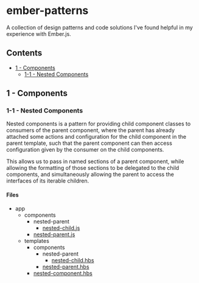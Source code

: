 # ember-patterns

A collection of design patterns and code solutions I've found helpful in my
experience with Ember.js.

## Contents

* [1 - Components](#1---components)
  * [1-1 - Nested Components](#1-1---nested-components)

## 1 - Components

### 1-1 - Nested Components

Nested components is a pattern for providing child component classes to 
consumers of the parent component, where the parent has already attached some
actions and configuration for the child component in the parent template, 
such that the parent component can then access configuration given by the 
consumer on the child components.

This allows us to pass in named sections of a parent component, while 
allowing the formatting of those sections to be delegated to the child 
components, and simultaneously allowing the parent to access the interfaces of
its iterable children.

#### Files

* app
  * components
    * nested-parent
      * [nested-child.js](app/components/nested-parent/nested-child.js)
    * [nested-parent.js](app/components/nested-parent.js)
  * templates
    * components
      * nested-parent
        * [nested-child.hbs](app/templates/components/nested-parent/nested-child.hbs)
      * [nested-parent.hbs](app/templates/components/nested-parent.hbs)
    * [nested-component.hbs](app/templates/nested-component.hbs)
